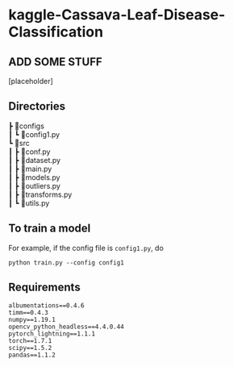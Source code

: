 # kaggle-Cassava-Leaf-Disease-Classification

## ADD SOME STUFF
[placeholder]

## Directories
 ┣ 📂configs  
 ┃ ┗ 📜config1.py  
 ┗ 📂src  
 ┃ ┣ 📜conf.py  
 ┃ ┣ 📜dataset.py  
 ┃ ┣ 📜main.py  
 ┃ ┣ 📜models.py  
 ┃ ┣ 📜outliers.py  
 ┃ ┣ 📜transforms.py  
 ┃ ┗ 📜utils.py    

## To train a model 
For example, if the config file is `config1.py`, do
```
python train.py --config config1
```
## Requirements
```
albumentations==0.4.6
timm==0.4.3
numpy==1.19.1
opencv_python_headless==4.4.0.44
pytorch_lightning==1.1.1
torch==1.7.1
scipy==1.5.2
pandas==1.1.2
```
